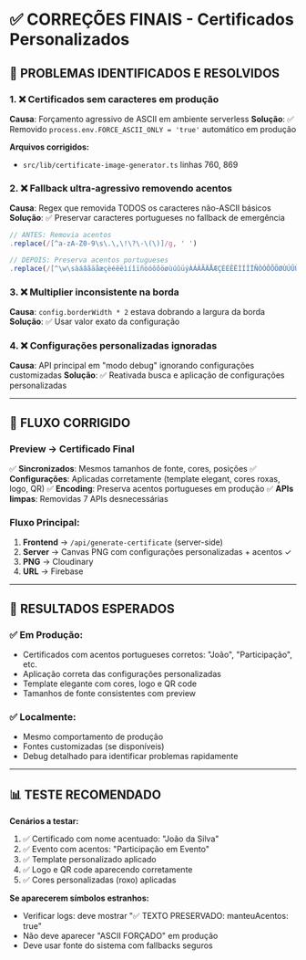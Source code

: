 # ✅ CORREÇÕES FINAIS - Certificados Personalizados

## 🎯 **PROBLEMAS IDENTIFICADOS E RESOLVIDOS**

### **1. ❌ Certificados sem caracteres em produção**
**Causa**: Forçamento agressivo de ASCII em ambiente serverless
**Solução**: ✅ Removido `process.env.FORCE_ASCII_ONLY = 'true'` automático em produção

**Arquivos corrigidos:**
- `src/lib/certificate-image-generator.ts` linhas 760, 869

### **2. ❌ Fallback ultra-agressivo removendo acentos** 
**Causa**: Regex que removida TODOS os caracteres não-ASCII básicos
**Solução**: ✅ Preservar caracteres portugueses no fallback de emergência

```typescript
// ANTES: Removia acentos
.replace(/[^a-zA-Z0-9\s\.\,\!\?\-\(\)]/g, ' ')

// DEPOIS: Preserva acentos portugueses  
.replace(/[^\w\sàáâãäåæçèéêëìíîïñòóôõöøùúûüýÀÁÂÃÄÅÆÇÈÉÊËÌÍÎÏÑÒÓÔÕÖØÙÚÛÜÝ\.\,\!\?\-\(\)]/g, ' ')
```

### **3. ❌ Multiplier inconsistente na borda**
**Causa**: `config.borderWidth * 2` estava dobrando a largura da borda
**Solução**: ✅ Usar valor exato da configuração

### **4. ❌ Configurações personalizadas ignoradas**
**Causa**: API principal em "modo debug" ignorando configurações customizadas
**Solução**: ✅ Reativada busca e aplicação de configurações personalizadas

---

## 🔧 **FLUXO CORRIGIDO**

### **Preview → Certificado Final**
✅ **Sincronizados**: Mesmos tamanhos de fonte, cores, posições
✅ **Configurações**: Aplicadas corretamente (template elegant, cores roxas, logo, QR)
✅ **Encoding**: Preserva acentos portugueses em produção
✅ **APIs limpas**: Removidas 7 APIs desnecessárias

### **Fluxo Principal:**
1. **Frontend** → `/api/generate-certificate` (server-side)
2. **Server** → Canvas PNG com configurações personalizadas + acentos ✓  
3. **PNG** → Cloudinary
4. **URL** → Firebase

---

## 🎉 **RESULTADOS ESPERADOS**

### **✅ Em Produção:**
- Certificados com acentos portugueses corretos: "João", "Participação", etc.
- Aplicação correta das configurações personalizadas
- Template elegante com cores, logo e QR code
- Tamanhos de fonte consistentes com preview

### **✅ Localmente:**  
- Mesmo comportamento de produção
- Fontes customizadas (se disponíveis) 
- Debug detalhado para identificar problemas rapidamente

---

## 📊 **TESTE RECOMENDADO**

**Cenários a testar:**
1. ✅ Certificado com nome acentuado: "João da Silva"
2. ✅ Evento com acentos: "Participação em Evento"  
3. ✅ Template personalizado aplicado
4. ✅ Logo e QR code aparecendo corretamente
5. ✅ Cores personalizadas (roxo) aplicadas

**Se aparecerem símbolos estranhos:**
- Verificar logs: deve mostrar "✅ TEXTO PRESERVADO: manteuAcentos: true"
- Não deve aparecer "ASCII FORÇADO" em produção
- Deve usar fonte do sistema com fallbacks seguros
